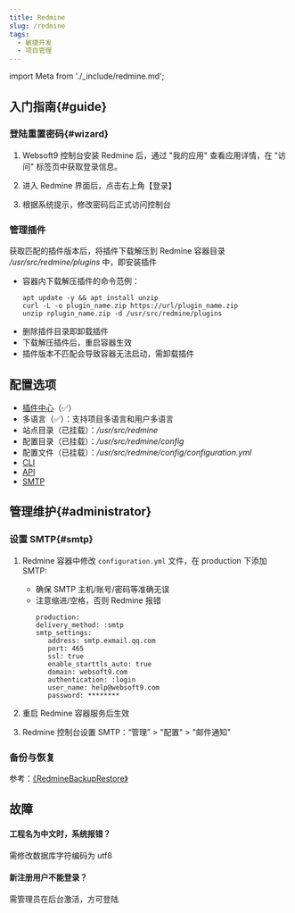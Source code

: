 ```yaml
---
title: Redmine
slug: /redmine
tags:
  - 敏捷开发
  - 项目管理
---
```


import Meta from './_include/redmine.md';

<Meta name="meta" />

## 入门指南{#guide}

### 登陆重置密码{#wizard}

1. Websoft9 控制台安装 Redmine 后，通过 "我的应用" 查看应用详情，在 "访问" 标签页中获取登录信息。  

2. 进入 Redmine 界面后，点击右上角【登录】

3. 根据系统提示，修改密码后正式访问控制台

### 管理插件

获取匹配的插件版本后，将插件下载解压到 Redmine 容器目录 */usr/src/redmine/plugins* 中，即安装插件

- 容器内下载解压插件的命令范例：
  ```
  apt update -y && apt install unzip
  curl -L -o plugin_name.zip https://url/plugin_name.zip
  unzip rplugin_name.zip -d /usr/src/redmine/plugins
  ```
- 删除插件目录即卸载插件
- 下载解压插件后，重启容器生效
- 插件版本不匹配会导致容器无法启动，需卸载插件

## 配置选项

- [插件中心](https://www.redmine.org/plugins)（✅）
- 多语言（✅）：支持项目多语言和用户多语言
- 站点目录（已挂载）：*/usr/src/redmine*  
- 配置目录（已挂载）：*/usr/src/redmine/config*  
- 配置文件（已挂载）：*/usr/src/redmine/config/configuration.yml*  
- [CLI](https://pypi.org/project/Redmine-CLI/)
- [API](https://www.redmine.org/projects/redmine/wiki/Rest_api)
- [SMTP](https://www.redmine.org/projects/redmine/wiki/EmailConfiguration)

## 管理维护{#administrator}

### 设置 SMTP{#smtp}

1. Redmine 容器中修改 `configuration.yml` 文件，在 production 下添加 SMTP:  

   - 确保 SMTP 主机/账号/密码等准确无误
   - 注意缩进/空格，否则 Redmine 报错
      ```
      production:
      delivery_method: :smtp
      smtp_settings:
         address: smtp.exmail.qq.com
         port: 465
         ssl: true
         enable_starttls_auto: true
         domain: websoft9.com
         authentication: :login
         user_name: help@websoft9.com
         password: ********
      ```

2. 重启 Redmine 容器服务后生效

3. Redmine 控制台设置 SMTP：“管理” > "配置" > "邮件通知"


### 备份与恢复

参考：[《RedmineBackupRestore》](https://redmine.org/projects/redmine/wiki/RedmineBackupRestore)

## 故障

#### 工程名为中文时，系统报错？

需修改数据库字符编码为 utf8

#### 新注册用户不能登录？

需管理员在后台激活，方可登陆

